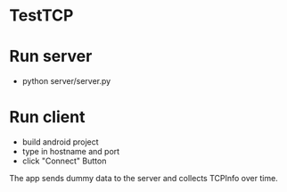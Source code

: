 # TestTCP

# Run server
- python server/server.py

# Run client
- build android project
- type in hostname and port
- click "Connect" Button

The app sends dummy data to the server and collects TCPInfo over time.
